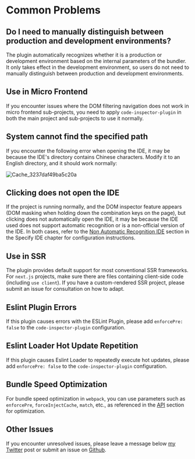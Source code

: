 # Common Problems

## Do I need to manually distinguish between production and development environments?

The plugin automatically recognizes whether it is a production or development environment based on the internal parameters of the bundler. It only takes effect in the development environment, so users do not need to manually distinguish between production and development environments.

## Use in Micro Frontend

If you encounter issues where the DOM filtering navigation does not work in micro frontend sub-projects, you need to apply `code-inspector-plugin` in both the main project and sub-projects to use it normally.

## System cannot find the specified path

If you encounter the following error when opening the IDE, it may be because the IDE's directory contains Chinese characters. Modify it to an English directory, and it should work normally:

![Cache_3237daf49ba5c20a](https://github.com/zh-lx/code-inspector/assets/73059627/a6883758-27e1-474d-87a4-32e1cfd013d0)

## Clicking does not open the IDE

If the project is running normally, and the DOM inspector feature appears (DOM masking when holding down the combination keys on the page), but clicking does not automatically open the IDE, it may be because the IDE used does not support automatic recognition or is a non-official version of the IDE. In both cases, refer to the [Non Automatic Recognition IDE](/guide/ide.html#non_automatic_recognition_ide) section in the Specify IDE chapter for configuration instructions.

## Use in SSR

The plugin provides default support for most conventional SSR frameworks. For `next.js` projects, make sure there are files containing client-side code (including `use client`). If you have a custom-rendered SSR project, please submit an issue for consultation on how to adapt.

## Eslint Plugin Errors

If this plugin causes errors with the ESLint Plugin, please add `enforcePre: false` to the `code-inspector-plugin` configuration.

## Eslint Loader Hot Update Repetition

If this plugin causes Eslint Loader to repeatedly execute hot updates, please add `enforcePre: false` to the `code-inspector-plugin` configuration.

## Bundle Speed Optimization

For bundle speed optimization in `webpack`, you can use parameters such as `enforcePre`, `forceInjectCache`, `match`, etc., as referenced in the [API](/guide/api) section for optimization.

## Other Issues

If you encounter unresolved issues, please leave a message below [my Twitter](https://twitter.com/zhulxing312147) post or submit an issue on [Github](https://github.com/zh-lx/code-inspector/issues).

